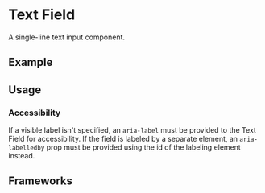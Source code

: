 <script setup>
  import Vue from './vue.md';
  import React from './react.md';
  import Elements from './elements.md';
  import Android from './android.md';
  import ios from './ios.md';
</script>

# Text Field

A single-line text input component.

<components-status react='released' vue='released' elements='released' android='released' ios='developing' />

## Example

<theme-switcher />

<textfield-example />

## Usage

<component-design-guidelines name="Warp - Components / Input" link="https://www.figma.com/file/nkiRpuVu6XRfvY96BA80H8/Components-overview?type=design&node-id=162-3118&mode=design&t=BeQTJcCWRTnsK9fC-0" />

### Accessibility

If a visible label isn't specified, an `aria-label` must be provided to the Text Field for accessibility.
If the field is labeled by a separate element, an `aria-labelledby` prop must be provided using the id of the labeling element instead.

<component-questions />

## Frameworks

<tabs-content>
  <template #react>
    <react />
  </template>
  <template #vue>
    <vue />
  </template>
  <template #elements>
    <elements />
  </template>
  <template #android>
    <android />
  </template>
</tabs-content>